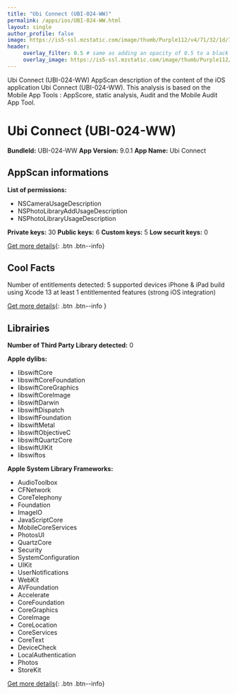 ```yaml
---
title: "Ubi Connect (UBI-024-WW)"
permalink: /apps/ios/UBI-024-WW.html
layout: single
author_profile: false
image: https://is5-ssl.mzstatic.com/image/thumb/Purple112/v4/71/32/1d/71321d49-5438-8000-61b5-0a6dfacf6776/AppIcon-0-0-1x_U007emarketing-0-0-0-7-0-0-sRGB-0-0-0-GLES2_U002c0-512MB-85-220-0-0.png/512x512bb.jpg
header: 
     overlay_filter: 0.5 # same as adding an opacity of 0.5 to a black background
     overlay_image: https://is5-ssl.mzstatic.com/image/thumb/Purple112/v4/71/32/1d/71321d49-5438-8000-61b5-0a6dfacf6776/AppIcon-0-0-1x_U007emarketing-0-0-0-7-0-0-sRGB-0-0-0-GLES2_U002c0-512MB-85-220-0-0.png/512x512bb.jpg
---
```

Ubi Connect (UBI-024-WW) AppScan description of the content of the iOS application Ubi Connect (UBI-024-WW). This analysis is based on the Mobile App Tools : AppScore, static analysis, Audit and the Mobile Audit App Tool.

# Ubi Connect (UBI-024-WW)

**BundleId:** UBI-024-WW
**App Version:** 9.0.1
**App Name:** Ubi Connect


## AppScan informations 

**List of permissions:** 
- NSCameraUsageDescription
- NSPhotoLibraryAddUsageDescription
- NSPhotoLibraryUsageDescription
  
  
**Private keys:** 30
**Public keys:** 6
**Custom keys:** 5
**Low securit keys:** 0
  
[Get more details](/pricing.html){: .btn .btn--info}

## Cool Facts

Number of entitlements detected: 5
supported devices iPhone & iPad
build using Xcode 13
at least 1 entitlemented features (strong iOS integration)
  
[Get more details](/pricing.html){: .btn .btn--info }

## Librairies 
**Number of Third Party Library detected:** 0


**Apple dylibs:**
- libswiftCore
- libswiftCoreFoundation
- libswiftCoreGraphics
- libswiftCoreImage
- libswiftDarwin
- libswiftDispatch
- libswiftFoundation
- libswiftMetal
- libswiftObjectiveC
- libswiftQuartzCore
- libswiftUIKit
- libswiftos


**Apple System Library Frameworks:**
- AudioToolbox
- CFNetwork
- CoreTelephony
- Foundation
- ImageIO
- JavaScriptCore
- MobileCoreServices
- PhotosUI
- QuartzCore
- Security
- SystemConfiguration
- UIKit
- UserNotifications
- WebKit
- AVFoundation
- Accelerate
- CoreFoundation
- CoreGraphics
- CoreImage
- CoreLocation
- CoreServices
- CoreText
- DeviceCheck
- LocalAuthentication
- Photos
- StoreKit


  
[Get more details](/pricing.html){: .btn .btn--info}

